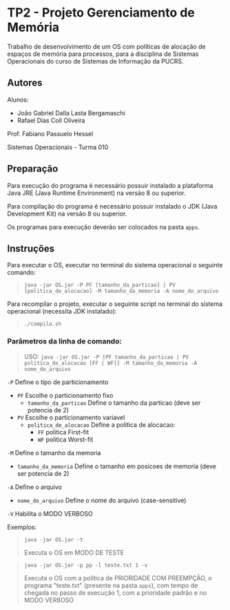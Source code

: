 # TP2 - Projeto Gerenciamento de Memória

Trabalho de desenvolvimento de um OS com políticas de alocação de espaços de memória para processos, para a disciplina de Sistemas Operacionais do curso de Sistemas de Informação da PUCRS.

## Autores

Alunos:
- João Gabriel Dalla Lasta Bergamaschi
- Rafael Dias Coll Oliveira

Prof. Fabiano Passuelo Hessel

Sistemas Operacionais - Turma 010

## Preparação

Para execução do programa é necessário possuir instalado a plataforma Java JRE (Java Runtime Environment) na versão 8 ou superior.

Para compilação do programa é necessário possuir instalado o JDK (Java Development Kit) na versão 8 ou superior.

Os programas para execução deverão ser colocados na pasta `apps`.

## Instruções

Para executar o OS, executar no terminal do sistema operacional o seguinte comando:
> `java -jar OS.jar -P PF [tamanho_da_particao] | PV  [politica_de_alocacao] -M tamanho_da_memoria -A nome_do_arquivo`

Para recompilar o projeto, executar o seguinte script no terminal do sistema operacional (necessita JDK instalado):
> `./compila.sh`

### Parâmetros da linha de comando:

> USO: `java -jar OS.jar -P [PF tamanho_da_particao | PV politica_de_alocacao [FF | WF]] -M tamanho_da_memoria -A nome_do_arquivo`

`-P`                            Define o tipo de particionamento
+ `PF`                          Escolhe o particionamento fixo
    + `tamanho_da_particao`     Define o tamanho da particao (deve ser potencia de 2)
+ `PV`                          Escolhe o particionamento variavel
    + `politica_de_alocacao`    Define a politica de alocacao: 
        + `FF` politica First-fit
        + `WF` politica Worst-fit

`-M`                            Define o tamanho da memoria
+ `tamanho_da_memoria`          Define o tamanho em posicoes de memoria (deve ser potencia de 2)

`-A`                            Define o arquivo
+ `nome_do_arquivo`             Define o nome do arquivo (case-sensitive)

`-V`              Habilita o MODO VERBOSO

Exemplos:
> `java -jar OS.jar -t`
> 
> Executa o OS em MODO DE TESTE

> `java -jar OS.jar -p pp -l teste.txt 1 -v`
> 
> Executa o OS com a política de PRIORIDADE COM PREEMPÇÃO, o programa "teste.txt" (presente na pasta `apps`), com tempo de chegada no passo de execução 1, com a prioridade padrão e no MODO VERBOSO
